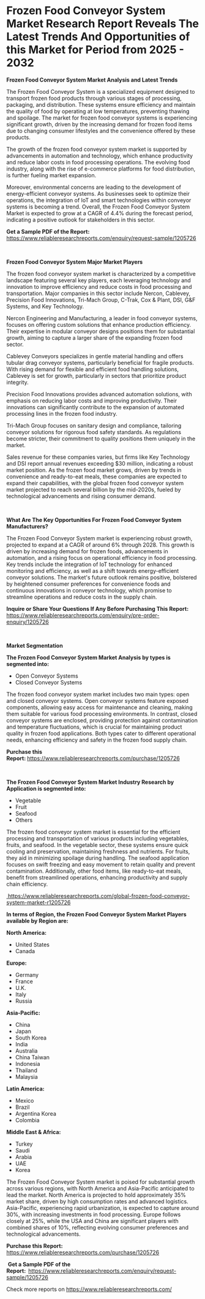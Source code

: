 <p><h1>Frozen Food Conveyor System Market Research Report Reveals The Latest Trends And Opportunities of this Market for Period from 2025 - 2032</h1></p><p><strong>Frozen Food Conveyor System Market Analysis and Latest Trends</strong></p>
<p><p>The Frozen Food Conveyor System is a specialized equipment designed to transport frozen food products through various stages of processing, packaging, and distribution. These systems ensure efficiency and maintain the quality of food by operating at low temperatures, preventing thawing and spoilage. The market for frozen food conveyor systems is experiencing significant growth, driven by the increasing demand for frozen food items due to changing consumer lifestyles and the convenience offered by these products. </p><p>The growth of the frozen food conveyor system market is supported by advancements in automation and technology, which enhance productivity and reduce labor costs in food processing operations. The evolving food industry, along with the rise of e-commerce platforms for food distribution, is further fueling market expansion. </p><p>Moreover, environmental concerns are leading to the development of energy-efficient conveyor systems. As businesses seek to optimize their operations, the integration of IoT and smart technologies within conveyor systems is becoming a trend. Overall, the Frozen Food Conveyor System Market is expected to grow at a CAGR of 4.4% during the forecast period, indicating a positive outlook for stakeholders in this sector.</p></p>
<p><strong>Get a Sample PDF of the Report:&nbsp;</strong> <a href="https://www.reliableresearchreports.com/enquiry/request-sample/1205726?utm_campaign=3360&utm_medium=2&utm_source=Github&utm_content=ia&utm_term=12042025&utm_id=frozen-food-conveyor-system">https://www.reliableresearchreports.com/enquiry/request-sample/1205726</a></p>
<p>&nbsp;</p>
<p><strong>Frozen Food Conveyor System Major Market Players</strong></p>
<p><p>The frozen food conveyor system market is characterized by a competitive landscape featuring several key players, each leveraging technology and innovation to improve efficiency and reduce costs in food processing and transportation. Major companies in this sector include Nercon, Cablevey, Precision Food Innovations, Tri-Mach Group, C-Trak, Cox & Plant, DSI, G&F Systems, and Key Technology.</p><p>Nercon Engineering and Manufacturing, a leader in food conveyor systems, focuses on offering custom solutions that enhance production efficiency. Their expertise in modular conveyor designs positions them for substantial growth, aiming to capture a larger share of the expanding frozen food sector. </p><p>Cablevey Conveyors specializes in gentle material handling and offers tubular drag conveyor systems, particularly beneficial for fragile products. With rising demand for flexible and efficient food handling solutions, Cablevey is set for growth, particularly in sectors that prioritize product integrity. </p><p>Precision Food Innovations provides advanced automation solutions, with emphasis on reducing labor costs and improving productivity. Their innovations can significantly contribute to the expansion of automated processing lines in the frozen food industry. </p><p>Tri-Mach Group focuses on sanitary design and compliance, tailoring conveyor solutions for rigorous food safety standards. As regulations become stricter, their commitment to quality positions them uniquely in the market. </p><p>Sales revenue for these companies varies, but firms like Key Technology and DSI report annual revenues exceeding $30 million, indicating a robust market position. As the frozen food market grows, driven by trends in convenience and ready-to-eat meals, these companies are expected to expand their capabilities, with the global frozen food conveyor system market projected to reach several billion by the mid-2020s, fueled by technological advancements and rising consumer demand.</p></p>
<p>&nbsp;</p>
<p><strong>What Are The Key Opportunities For Frozen Food Conveyor System Manufacturers?</strong></p>
<p><p>The Frozen Food Conveyor System market is experiencing robust growth, projected to expand at a CAGR of around 6% through 2028. This growth is driven by increasing demand for frozen foods, advancements in automation, and a rising focus on operational efficiency in food processing. Key trends include the integration of IoT technology for enhanced monitoring and efficiency, as well as a shift towards energy-efficient conveyor solutions. The market's future outlook remains positive, bolstered by heightened consumer preferences for convenience foods and continuous innovations in conveyor technology, which promise to streamline operations and reduce costs in the supply chain.</p></p>
<p><strong>Inquire or Share Your Questions If Any Before Purchasing This Report:</strong> <a href="https://www.reliableresearchreports.com/enquiry/pre-order-enquiry/1205726?utm_campaign=3360&utm_medium=2&utm_source=Github&utm_content=ia&utm_term=12042025&utm_id=frozen-food-conveyor-system">https://www.reliableresearchreports.com/enquiry/pre-order-enquiry/1205726</a></p>
<p>&nbsp;</p>
<p><strong>Market Segmentation</strong></p>
<p><strong>The Frozen Food Conveyor System Market Analysis by types is segmented into:</strong></p>
<p><ul><li>Open Conveyor Systems</li><li>Closed Conveyor Systems</li></ul></p>
<p><p>The frozen food conveyor system market includes two main types: open and closed conveyor systems. Open conveyor systems feature exposed components, allowing easy access for maintenance and cleaning, making them suitable for various food processing environments. In contrast, closed conveyor systems are enclosed, providing protection against contamination and temperature fluctuations, which is crucial for maintaining product quality in frozen food applications. Both types cater to different operational needs, enhancing efficiency and safety in the frozen food supply chain.</p></p>
<p><strong>Purchase this Report:&nbsp;</strong><a href="https://www.reliableresearchreports.com/purchase/1205726?utm_campaign=3360&utm_medium=2&utm_source=Github&utm_content=ia&utm_term=12042025&utm_id=frozen-food-conveyor-system">https://www.reliableresearchreports.com/purchase/1205726</a></p>
<p>&nbsp;</p>
<p><strong>The Frozen Food Conveyor System Market Industry Research by Application is segmented into:</strong></p>
<p><ul><li>Vegetable</li><li>Fruit</li><li>Seafood</li><li>Others</li></ul></p>
<p><p>The frozen food conveyor system market is essential for the efficient processing and transportation of various products including vegetables, fruits, and seafood. In the vegetable sector, these systems ensure quick cooling and preservation, maintaining freshness and nutrients. For fruits, they aid in minimizing spoilage during handling. The seafood application focuses on swift freezing and easy movement to retain quality and prevent contamination. Additionally, other food items, like ready-to-eat meals, benefit from streamlined operations, enhancing productivity and supply chain efficiency.</p></p>
<p><a href="https://www.reliableresearchreports.com/global-frozen-food-conveyor-system-market-r1205726?utm_campaign=3360&utm_medium=2&utm_source=Github&utm_content=ia&utm_term=12042025&utm_id=frozen-food-conveyor-system">&nbsp;https://www.reliableresearchreports.com/global-frozen-food-conveyor-system-market-r1205726</a></p>
<p><strong>In terms of Region, the Frozen Food Conveyor System Market Players available by Region are:</strong></p>
<p>
    <p> <strong> North America: </strong>
        <ul>
            <li>United States</li>
            <li>Canada</li>
        </ul>
        </p> 
    <p> <strong> Europe: </strong>
        <ul>
            <li>Germany</li>
            <li>France</li>
            <li>U.K.</li>
            <li>Italy</li>
            <li>Russia</li>
        </ul>
        </p> 
    <p> <strong> Asia-Pacific: </strong>
        <ul>
            <li>China</li>
            <li>Japan</li>
            <li>South Korea</li>
            <li>India</li>
            <li>Australia</li>
            <li>China Taiwan</li>
            <li>Indonesia</li>
            <li>Thailand</li>
            <li>Malaysia</li>
        </ul>
        </p> 
    <p> <strong> Latin America: </strong>
        <ul>
            <li>Mexico</li>
            <li>Brazil</li>
            <li>Argentina Korea</li>
            <li>Colombia</li>
        </ul>
        </p> 
    <p> <strong> Middle East & Africa: </strong>
        <ul>
            <li>Turkey</li>
            <li>Saudi</li>
            <li>Arabia</li>
            <li>UAE</li>
            <li>Korea</li>
        </ul>
    </p>
    </p>
<p><p>The Frozen Food Conveyor System market is poised for substantial growth across various regions, with North America and Asia-Pacific anticipated to lead the market. North America is projected to hold approximately 35% market share, driven by high consumption rates and advanced logistics. Asia-Pacific, experiencing rapid urbanization, is expected to capture around 30%, with increasing investments in food processing. Europe follows closely at 25%, while the USA and China are significant players with combined shares of 10%, reflecting evolving consumer preferences and technological advancements.</p></p>
<p><strong>Purchase this Report: </strong><a href="https://www.reliableresearchreports.com/purchase/1205726?utm_campaign=3360&utm_medium=2&utm_source=Github&utm_content=ia&utm_term=12042025&utm_id=frozen-food-conveyor-system">https://www.reliableresearchreports.com/purchase/1205726</a></p>
<p>&nbsp;<strong>Get a Sample PDF of the Report:&nbsp;&nbsp;</strong><a href="https://www.reliableresearchreports.com/enquiry/request-sample/1205726?utm_campaign=3360&utm_medium=2&utm_source=Github&utm_content=ia&utm_term=12042025&utm_id=frozen-food-conveyor-system">https://www.reliableresearchreports.com/enquiry/request-sample/1205726</a></p>
<p><strong></strong></p>
<p>Check more reports on <a href="https://www.reliableresearchreports.com/?utm_campaign=3360&utm_medium=2&utm_source=Github&utm_content=ia&utm_term=12042025&utm_id=frozen-food-conveyor-system">https://www.reliableresearchreports.com/</a></p>